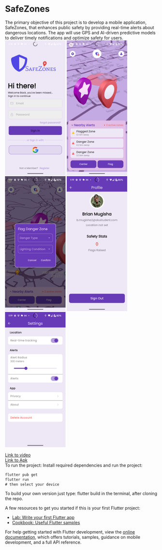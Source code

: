 # SafeZones
The primary objective of this project is to develop a mobile application, SafeZones, that enhances public safety by providing real-time alerts about dangerous locations. The app will use GPS and AI-driven predictive models to deliver timely notifications and optimize safety for users.<br>
<img src="shot1.png" alt="authentication screen" width="200"/>
<img src="shot3.png" alt="home screen" width="200"/>
<img src="shot2.png" alt="home screen" width="200"/>
<img src="shot4.png" alt="profile screen" width="200"/>
<img src="shot5.png" alt="settings screen" width="200"/>


[Link to video](https://drive.google.com/file/d/148bTnqBxP98kSioGt8Jdu51pBKAqMkOi/view?usp=drive_link) <br>
[Link to Apk](https://drive.google.com/file/d/1kMU1M_m9CPdgExdhUHl5rOtPZJGmRFV4/view?usp=drive_link) <br>
To run the project:
Install required dependencies and run the project:
```
flutter pub get
flutter run
# then select your device
```

To build your own version just type: flutter build in the terminal, after cloning the repo.

A few resources to get you started if this is your first Flutter project:

- [Lab: Write your first Flutter app](https://docs.flutter.dev/get-started/codelab)
- [Cookbook: Useful Flutter samples](https://docs.flutter.dev/cookbook)

For help getting started with Flutter development, view the
[online documentation](https://docs.flutter.dev/), which offers tutorials,
samples, guidance on mobile development, and a full API reference.
